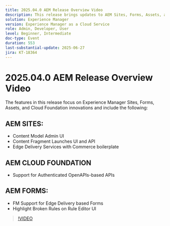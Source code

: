 ```yaml
---
title: 2025.04.0 AEM Release Overview Video
description: This release brings updates to AEM Sites, Forms, Assets, and Cloud Foundation, including new UIs, Edge Delivery support, and OpenAPI authentication.
solution: Experience Manager
version: Experience Manager as a Cloud Service
role: Admin, Developer, User
level: Beginner, Intermediate
doc-type: Event
duration: 553
last-substantial-update: 2025-06-27
jira: KT-18364
---
```


# 2025.04.0 AEM Release Overview Video

The features in this release focus on Experience Manager Sites, Forms, Assets, and Cloud Foundation innovations and include the following: 

## AEM SITES:

* Content Model Admin UI
* Content Fragment Launches UI and API
* Edge Delivery Services ​with Commerce boilerplate

## AEM CLOUD FOUNDATION

* Support for Authenticated OpenAPIs-based APIs

## AEM FORMS:

* FM Support for Edge Delivery based Forms
* Highlight Broken Rules on Rule Editor UI

>[!VIDEO](https://video.tv.adobe.com/v/3463991/?learn=on&enablevpops)
